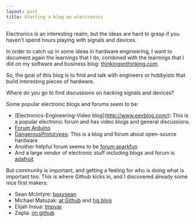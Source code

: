 ```yaml
---
layout: post
title: Starting a blog on electronics
---
```

Electronics is an interesting realm, but the ideas are hard to grasp if you haven't spend hours playing with signals and devices.

In order to catch up in some ideas in hardware engineering, I want to document again the learnings that I do, combined with the learnings that I did on my software and business blog: [thinkingonthinking.com](http://thinkingonthinking.com).

So, the goal of this blog is to find and talk with engineers or hobbyists that build interesting pieces of hardware.

Where do you go to find discussions on hacking signals and devices?

Some popular electronic blogs and forums seem to be:

* (Electronics-Engineering-Video blog](http://www.eevblog.com/): This is a popular electronic forum and has video blogs and general discussions.
* [Forum Arduino](http://forum.arduino.cc/index.php)
* [DangerousPrototypes](http://dangerousprototypes.com/): This is a blog and forum about open-source hardware
* Another helpful forum seems to be [forum.sparkfun](https://forum.sparkfun.com/)
* And a large vendor of electronic stuff including blogs and forum is [adafruit](https://www.adafruit.com/)

But community is important, and getting a feeling for who is doing what is important too. This is where Github kicks in, and I discovered already some nice first makers:

* Sean McIntyre: [boxysean](http://boxysean.com/blog/)
* Michael Matuzak: [at Github](https://github.com/emkay) and [his blog](http://lambdaphant.com/)
* Elijah Insua: [tmpvar](http://blog.tmpvar.com/)
* Zapta: [on github](https://github.com/zapta)
